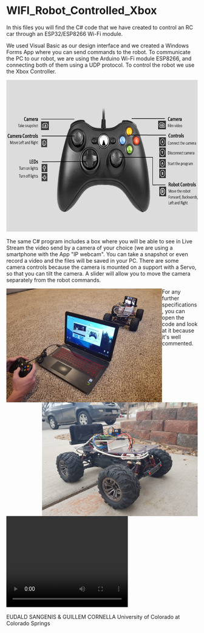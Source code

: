 # WIFI_Robot_Controlled_Xbox

In this files you will find the C# code that we have created to control an RC car through an ESP32/ESP8266 Wi-Fi module.

We used Visual Basic as our design interface and we created a Windows Forms App where you can send commands to the robot. To communicate the PC to our robot, we are using the Arduino Wi-Fi module ESP8266, and connecting both of them using a UDP protocol. To control the robot we use the Xbox Controller.

<p align = "center">
  <img width="700" height="400" src="assets/xbox_controls.png">
</p>

The same C# program includes a box where you will be able to see in Live Stream the video send by a camera of your choice (we are using a smartphone with the App "IP webcam". You can take a snapshot or even record a video and the files will be saved in your PC. There are some camera controls because the camera is mounted on a support with a Servo, so that you can tilt the camera. A slider will allow you to move the camera separately from the robot commands.

<p align = "center">
  <img align = "left" width="410" height="300" src="assets/im_1.jpeg">
  <img align = "right" width="410" height="300" src="assets/im_2.jpeg">
</p>


For any further specifications, you can open the code and look at it because it's well commented.

<video width="320" height="240" controls>
  <source src="assets/Xbox_Controller.mp4">
</video>

EUDALD SANGENIS & GUILLEM CORNELLA University of Colorado at Colorado Springs
